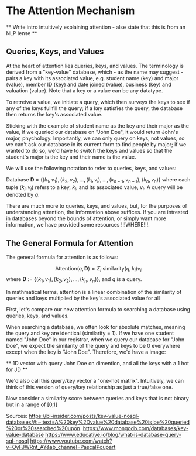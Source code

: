 # The Attention Mechanism

** Write intro intuitively explaining attention - alse state that this is from an NLP lense **

## Queries, Keys, and Values

At the heart of attention lies queries, keys, and values.  The terminology is derived from a "key-value" database, which - as the name may suggest - pairs a key with its associated value, e.g. student name (key) and major (value), member ID (key) and date joined (value), business (key) and valuation (value).  Note that a key or a value can be any datatype.

To retreive a value, we initiate a query, which then surveys the keys to see if any of the keys fullfill the query; if a key satisfies the query, the database then returns the key's associated value.  

Sticking with the example of student name as the key and their major as the value, if we queried our database on "John Doe", it would return John's major, phychology.  Importantly, we can only query on keys, not values, so we can't ask our database in its current form to find people by major; if we wanted to do so, we'd have to switch the keys and values so that the student's major is the key and their name is the value.

We will use the following notation to refer to queries, keys, and values:

Database $\textbf{D}$ = {$(k_{1}, v_{1}), (k_{2}, v_{2}), ... , (k_{i}, v_{i}), ..., (k_{n-1}, v_{n-1}), (k_{n}, v_{n})$} where each tuple $(k_{i}, v_{i})$ refers to a key, $k_{i}$, and its associated value, $v_{i}$.
A query will be denoted by $q$.

There are much more to queries, keys, and values, but, for the purposes of understanding attention, the information above suffices.  If you are intrested in databases beyond the bounds of attention, or simply want more information, we have provided some resources !!!WHERE!!!.

## The General Formula for Attention

The general formula for attention is as follows:

$$\textrm{Attention}(q, \textbf{D}) = \Sigma_{i}\textrm{ similarity}(q, k_{i})v_{i}$$ where $\textbf{D}$ := {$(k_{1}, v_{1}), (k_{2}, v_{2}),...,(k_{n}, v_{n})$}, and $q$ is a query.

In mathmatical terms, attention is a linear combination of the similarity of queries and keys multiplied by the key's associated value for all 

First, let's compare our new attention formula to searching a database using queries, keys, and values.  

When searching a database, we often look for absolute matches, meaning the query and key are identical (similarity = 1).  If we have one student named "John Doe" in our registrar, when we query our database for "John Doe", we expect the similarity of the query and keys to be 0 everywhere except when the key is "John Doe".  Therefore, we'd have a image:

** 1D vector with query John Doe on dimention, and all the keys with a 1 hot for JD **

We'd also call this query/key vector a "one-hot matrix".  Intuitively, we can think of this version of query/key relationship as just a true/false one.

Now consider a similarity score between queries and keys that is not binary but in a range of \[0,1\]


Sources:
https://bi-insider.com/posts/key-value-nosql-databases/#:~:text=A%20key%2Dvalue%20database%20is,be%20queried%20or%20searched%20upon.
https://www.mongodb.com/databases/key-value-database
https://www.educative.io/blog/what-is-database-query-sql-nosql
https://www.youtube.com/watch?v=OyFJWRnt_AY&ab_channel=PascalPoupart

